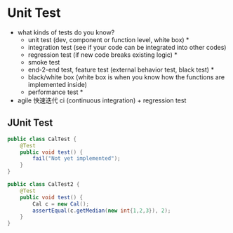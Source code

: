 <extoc></extoc>

# Unit Test

- what kinds of tests do you know?
    - unit test (dev, component or function level, white box) *
    - integration test (see if your code can be integrated into other codes)
    - regression test (if new code breaks existing logic) *
    - smoke test
    - end-2-end test, feature test (external behavior test, black test) *
    - black/white box (white box is when you know how the functions are implemented inside)
    - performance test *
- agile 快速迭代 ci (continuous integration) + regression test

## JUnit Test

```java
public class CalTest {
    @Test
    public void test() {
        fail("Not yet implemented");
    }
}

public class CalTest2 {
    @Test
    public void test() {
        Cal c = new Cal();
        assertEqual(c.getMedian(new int{1,2,3}), 2);
    }
}

```